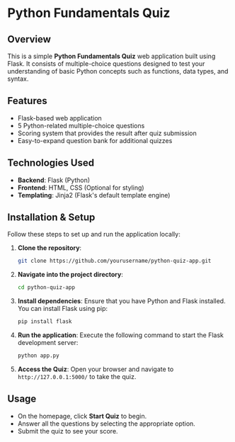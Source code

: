# Python Fundamentals Quiz

## Overview

This is a simple **Python Fundamentals Quiz** web application built using Flask. It consists of multiple-choice questions designed to test your understanding of basic Python concepts such as functions, data types, and syntax.

## Features

- Flask-based web application
- 5 Python-related multiple-choice questions
- Scoring system that provides the result after quiz submission
- Easy-to-expand question bank for additional quizzes

## Technologies Used

- **Backend**: Flask (Python)
- **Frontend**: HTML, CSS (Optional for styling)
- **Templating**: Jinja2 (Flask's default template engine)

## Installation & Setup

Follow these steps to set up and run the application locally:

1. **Clone the repository**:
    ```bash
    git clone https://github.com/yourusername/python-quiz-app.git
    ```

2. **Navigate into the project directory**:
    ```bash
    cd python-quiz-app
    ```

3. **Install dependencies**:
    Ensure that you have Python and Flask installed. You can install Flask using pip:
    ```bash
    pip install flask
    ```

4. **Run the application**:
    Execute the following command to start the Flask development server:
    ```bash
    python app.py
    ```

5. **Access the Quiz**:
    Open your browser and navigate to `http://127.0.0.1:5000/` to take the quiz.

## Usage

- On the homepage, click **Start Quiz** to begin.
- Answer all the questions by selecting the appropriate option.
- Submit the quiz to see your score.
